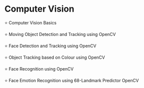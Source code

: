# Computer Vision

⭐ Computer Vision Basics

⭐ Moving Object Detection and Tracking using OpenCV

⭐ Face Detection and Tracking using OpenCV

⭐ Object Tracking based on Colour using OpenCV

⭐ Face Recognition using OpenCV

⭐ Face Emotion Recognition using 68-Landmark Predictor OpenCV
